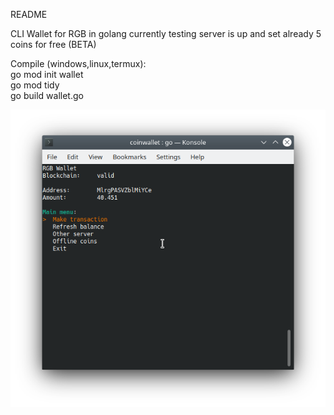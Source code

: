 README

CLI Wallet for RGB in golang currently testing server is up and set already
5 coins for free (BETA)

Compile (windows,linux,termux):<Br>
go mod init wallet<br>
go mod tidy<br>
go build wallet.go

<img src="https://github.com/brenrecorder/walletrgb/blob/main/screenshotwallet.png?raw=true"></img>
